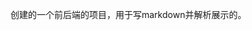 <!--
 * @Author: 归宿
 * @Date: 2022-08-05 13:25:43
 * @Description: 
-->
创建的一个前后端的项目，用于写markdown并解析展示的。